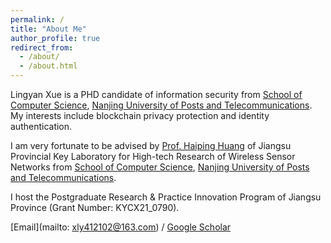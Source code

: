 ```yaml
---
permalink: /
title: "About Me"
author_profile: true
redirect_from: 
  - /about/
  - /about.html
---
```


Lingyan Xue is a PHD candidate of information security from [School of Computer Science](https://cs.njupt.edu.cn/), [Nanjing University of Posts and Telecommunications](https://www.njupt.edu.cn/). My interests include blockchain privacy protection and identity authentication.

I am very fortunate to be advised by [Prof. Haiping Huang](https://yjs.njupt.edu.cn/dsgl/nocontrol/college/dsfcxq.htm?dsJbxxId=9B9D05C52A932DCFE050007F01006EFE) of Jiangsu Provincial Key Laboratory for High-tech Research of Wireless Sensor Networks from [School of Computer Science](https://cs.njupt.edu.cn/), [Nanjing University of Posts and Telecommunications](https://www.njupt.edu.cn/).

I host the Postgraduate Research & Practice Innovation Program of Jiangsu Province (Grant Number: KYCX21_0790).

[Email](mailto: xly412102@163.com) / [Google Scholar](https://scholar.google.com.hk/citations?hl=zh-CN&pli=1&user=iwkduPMAAAAJ)

